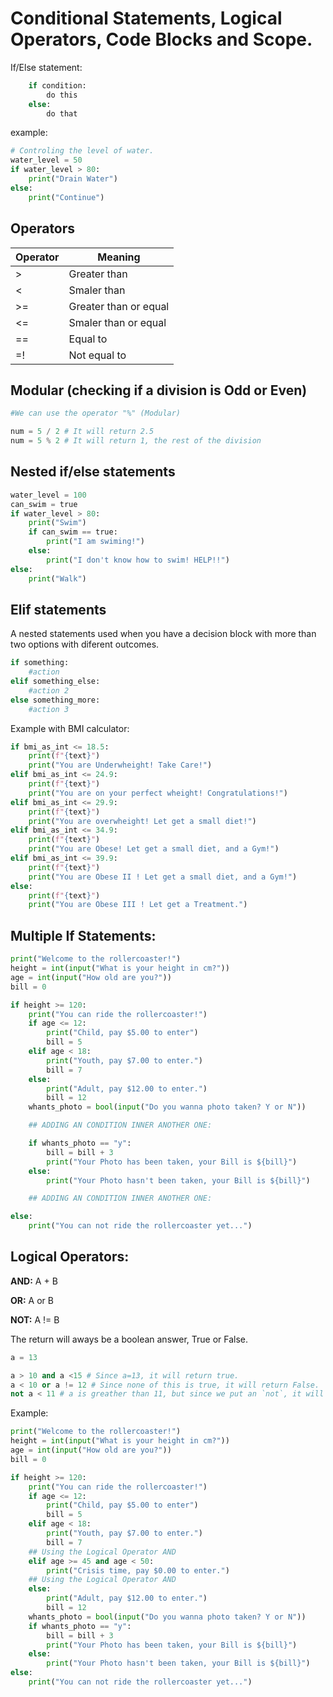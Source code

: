 # Conditional Statements, Logical Operators, Code Blocks and Scope.

If/Else statement:

```python
    if condition:
        do this
    else:
        do that
```

example:

```python
# Controling the level of water.
water_level = 50
if water_level > 80:
    print("Drain Water")
else:
    print("Continue")
```

## Operators

<table>
    <thead>
        <tr>
            <th>Operator</th>
            <th>Meaning</th>
        </tr>
    </thead>
    <tbody>
        <tr>
            <td>></td>
            <td>Greater than</td>
        </tr>
        <tr>
            <td><</td>
            <td>Smaler than</td>
        </tr>
        <tr>
            <td>>=</td>
            <td>Greater than or equal</td>
        </tr>
        <tr>
            <td><=</td>
            <td>Smaler than or equal</td>
        </tr>
        <tr>
            <td>==</td>
            <td>Equal to</td>
        </tr>
        <tr>
            <td>=!</td>
            <td>Not equal to</td>
        </tr>
    </tbody>

<table>

## Modular (checking if a division is Odd or Even)

```python
#We can use the operator "%" (Modular)

num = 5 / 2 # It will return 2.5
num = 5 % 2 # It will return 1, the rest of the division
```

## Nested if/else statements

```python
water_level = 100
can_swim = true
if water_level > 80:
    print("Swim")
    if can_swim == true:
        print("I am swiming!")
    else:
        print("I don't know how to swim! HELP!!")
else:
    print("Walk")
```

## Elif statements

A nested statements used when you have a decision block with more than two options with diferent outcomes.

```python
if something:
    #action
elif something_else:
    #action 2
else something_more:
    #action 3
```

Example with BMI calculator:

```python
if bmi_as_int <= 18.5:
    print(f"{text}")
    print("You are Underwheight! Take Care!")
elif bmi_as_int <= 24.9:
    print(f"{text}")
    print("You are on your perfect wheight! Congratulations!")
elif bmi_as_int <= 29.9:
    print(f"{text}")
    print("You are overwheight! Let get a small diet!")
elif bmi_as_int <= 34.9:
    print(f"{text}")
    print("You are Obese! Let get a small diet, and a Gym!")
elif bmi_as_int <= 39.9:
    print(f"{text}")
    print("You are Obese II ! Let get a small diet, and a Gym!")
else:
    print(f"{text}")
    print("You are Obese III ! Let get a Treatment.")
```

## Multiple If Statements:

```python
print("Welcome to the rollercoaster!")
height = int(input("What is your height in cm?"))
age = int(input("How old are you?"))
bill = 0

if height >= 120:
    print("You can ride the rollercoaster!")
    if age <= 12:
        print("Child, pay $5.00 to enter")
        bill = 5
    elif age < 18:
        print("Youth, pay $7.00 to enter.")
        bill = 7
    else:
        print("Adult, pay $12.00 to enter.")
        bill = 12
    whants_photo = bool(input("Do you wanna photo taken? Y or N"))

    ## ADDING AN CONDITION INNER ANOTHER ONE:

    if whants_photo == "y":
        bill = bill + 3
        print("Your Photo has been taken, your Bill is ${bill}")
    else:
        print("Your Photo hasn't been taken, your Bill is ${bill}")

    ## ADDING AN CONDITION INNER ANOTHER ONE:

else:
    print("You can not ride the rollercoaster yet...")
```

## Logical Operators:

<p><strong>AND:</strong> A + B</p>
<p><strong>OR:</strong> A or B</p>
<p><strong>NOT:</strong> A != B</p>

The return will aways be a boolean answer, True or False.

```python
a = 13

a > 10 and a <15 # Since a=13, it will return true.
a < 10 or a != 12 # Since none of this is true, it will return False.
not a < 11 # a is greather than 11, but since we put an `not`, it will return the oposite of the answer (false), it will return True

```

Example:

```python
print("Welcome to the rollercoaster!")
height = int(input("What is your height in cm?"))
age = int(input("How old are you?"))
bill = 0

if height >= 120:
    print("You can ride the rollercoaster!")
    if age <= 12:
        print("Child, pay $5.00 to enter")
        bill = 5
    elif age < 18:
        print("Youth, pay $7.00 to enter.")
        bill = 7
    ## Using the Logical Operator AND
    elif age >= 45 and age < 50:
        print("Crisis time, pay $0.00 to enter.")
    ## Using the Logical Operator AND
    else:
        print("Adult, pay $12.00 to enter.")
        bill = 12
    whants_photo = bool(input("Do you wanna photo taken? Y or N"))
    if whants_photo == "y":
        bill = bill + 3
        print("Your Photo has been taken, your Bill is ${bill}")
    else:
        print("Your Photo hasn't been taken, your Bill is ${bill}")
else:
    print("You can not ride the rollercoaster yet...")
```
